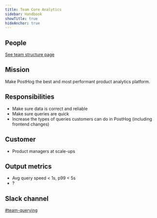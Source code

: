 ```yaml
---
title: Team Core Analytics
sidebar: Handbook
showTitle: true
hideAnchor: true
---
```


## People

[See team structure page](/handbook/people/team-structure/team-structure)

## Mission

Make PostHog the best and most performant product analytics platform.

## Responsibilities

- Make sure data is correct and reliable
- Make sure queries are quick
- Increase the types of queries customers can do in PostHog (including frontend changes)

## Customer

- Product managers at scale-ups

## Output metrics

- Avg query speed < 1s, p99 < 5s
- ?

## Slack channel

[#team-querying](https://posthog.slack.com/messages/team-querying)
